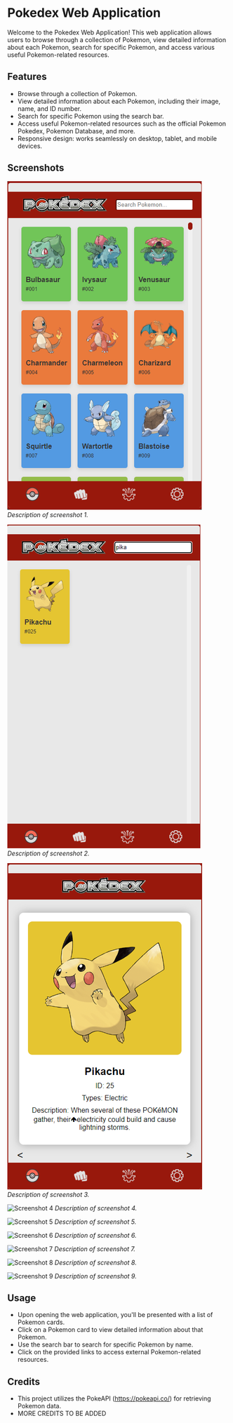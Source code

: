# Pokedex Web Application

Welcome to the Pokedex Web Application! This web application allows users to browse through a collection of Pokemon, view detailed information about each Pokemon, search for specific Pokemon, and access various useful Pokemon-related resources.

## Features

- Browse through a collection of Pokemon.
- View detailed information about each Pokemon, including their image, name, and ID number.
- Search for specific Pokemon using the search bar.
- Access useful Pokemon-related resources such as the official Pokemon Pokedex, Pokemon Database, and more.
- Responsive design: works seamlessly on desktop, tablet, and mobile devices.

## Screenshots

![Screenshot 1](screenshots/ss-pdx1.png)
*Description of screenshot 1.*

![Screenshot 2](screenshots/ss-pdx2.png)
*Description of screenshot 2.*

![Screenshot 3](screenshots/ss-pdx3.png)
*Description of screenshot 3.*

![Screenshot 4](screenshots/screenshot4.png)
*Description of screenshot 4.*

![Screenshot 5](screenshots/screenshot5.png)
*Description of screenshot 5.*

![Screenshot 6](screenshots/screenshot6.png)
*Description of screenshot 6.*

![Screenshot 7](screenshots/screenshot7.png)
*Description of screenshot 7.*

![Screenshot 8](screenshots/screenshot8.png)
*Description of screenshot 8.*

![Screenshot 9](screenshots/screenshot9.png)
*Description of screenshot 9.*

## Usage

- Upon opening the web application, you'll be presented with a list of Pokemon cards.
- Click on a Pokemon card to view detailed information about that Pokemon.
- Use the search bar to search for specific Pokemon by name.
- Click on the provided links to access external Pokemon-related resources.

## Credits

- This project utilizes the PokeAPI (https://pokeapi.co/) for retrieving Pokemon data.
- MORE CREDITS TO BE ADDED
